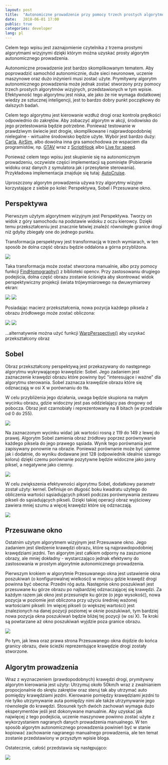 ```yaml
---
layout: post
title:  "Autonomiczne prowadzenie przy pomocy trzech prostych algorytmów wizyjnych"
date:   2018-06-01 17:00
public: true
categories: developer
lang: pl
---
```


Celem tego wpisu jest zaznajomienie czytelnika z trzema prostymi algorytmami wizyjnymi dzięki którym można uzyskać prosty algorytm autonomicznego prowadzenia.

Autonomiczne prowadzenie jest bardzo skomplikowanym tematem. Aby poprowadzić samochód autonomicznie, duże sieci neuronowe, uczenie maszynowe oraz dużo inżynierii musi zostać użyte. Prymitywny algorytm autonomicznego prowadzenia może jednak zostać stworzony przy pomocy trzech prostych algorytmów wizyjnych, przedstawionych w tym wpisie. Efektywność tego algorytmu jest niska, ale jako że nie wymaga dodatkowej wiedzy ze sztucznej inteligencji, jest to bardzo dobry punkt początkowy do dalszych badań.

Celem tego algorytmu jest kierowanie wzdłuż drogi oraz kontrola prędkości odpowiednio do zakrętów. Aby zobaczyć algorytm w akcji, środowisko do jego przetestowania będzie potrzebne. Ponieważ testowanie w prawdziwym świecie jest drogie, skomplikowane i najprawdopodobniej nielegalne - wirtualne środowisko będzie użyte. Wybór jest bardzo duży: [Carla](http://carla.org/), [AirSim](https://github.com/Microsoft/AirSim), albo dowolna inna gra samochodowa ze wspaciem dla programistów, np. [GTAV](https://www.rockstargames.com/V/) wraz z [ScriptHook](http://www.dev-c.com/gtav/scripthookv/) albo [Live for speed](https://www.lfs.net/).

Ponieważ celem tego wpisu jest skupienie się na autonomicznym prowadzeniu, oczywiste części implementacji są pominięte (Pobieranie widoku oraz danych z symulatora jak i przesyłanie sterowania). Przykładowa implementacja znajduje się tutaj: [AutoCruise](https://github.com/Soolek/AutoCruise/tree/master/AutoCruise).

Uproszczony algorytm prowadzenia używa trzy algorytmy wizyjne korzystające z siebie po kolei: Perspektywa, Sobel i Przesuwane okno.

## Perspektywa

Pierwszym użytym algorytmem wizyjnym jest Perspektywa. Tworzy on widok z góry samochodu na podstawie widoku z oczu kierowcy. Dzięki temu przekształceniu jest znacznie łatwiej znaleźć równoległe granice drogi niż gdyby zbiegały one do jednego punktu.

Transformacja perspektywy jest transformacją w trzech wymiarach, w ten sposób że dolna część obrazu będzie oddalona a górna przybliżona.

![](/assets/images/posts/autonomous_driving_using_three_simple_vision_algorithms/perspective.gif)

Taka transformacja może zostać stworzona manualnie, albo przy pomocy funkcji [FindHomography()](https://docs.opencv.org/3.4.1/d9/dab/tutorial_homography.html) z biblioteki opencv. Przy zastosowaniu drugiego podejścia, dolna część obrazu zostanie ściśnięta aby skontrować widok perspektywiczny projekcji świata trójwymiarowego na dwuwymiarowy ekran:

![](/assets/images/posts/autonomous_driving_using_three_simple_vision_algorithms/perspective1.jpg)
![](/assets/images/posts/autonomous_driving_using_three_simple_vision_algorithms/perspective2.jpg)

Posiadając macierz przekształcenia, nowa pozycja każdego piksela z obrazu źródłowego może zostać obliczona:

![](/assets/images/posts/autonomous_driving_using_three_simple_vision_algorithms/perspective_matrix1.jpg)
![](/assets/images/posts/autonomous_driving_using_three_simple_vision_algorithms/perspective_matrix2.jpg)

...alternatywnie można użyć funkcji [WarpPerspective()](https://docs.opencv.org/2.4/modules/imgproc/doc/geometric_transformations.html) aby uzyskać przekształcony obraz

## Sobel

Obraz przekształcony perspektywą jest przekazywany do następnego algorytmu wykrywającego krawędzie: Sobel. Jego zadaniem jest zaznaczenie krawędzi obrazu które powinny być "interesujące i ważne" dla algorytmu sterowania. Sobel zaznacza krawędzie obrazu które się odznaczają w osi X w porównaniu do tła.

W celu przybliżenia jego działania, uwaga będzie skupiona na małym wycinku obrazu, gdzie widoczny jest pas oddzielający pas drogowy od pobocza. Obraz jest czarnobiały i reprezentowany na 8 bitach (w przedziale od 0 do 255).

![](/assets/images/posts/autonomous_driving_using_three_simple_vision_algorithms/sobel1.png)

Na zaznaczonym wycinku widać jak wartości rosną z 119 do 149 z lewej do prawej. Algorytm Sobel zamienia obraz źródłowy poprzez porównywanie każdego piksela do jego prawego sąsiada. Wynik tego porównania jest zapisywany ponownie na obrazie. Ponieważ porównanie może być ujemne jak i dodatnie, do wyniku dodawane jest 128 (odpowiednik idealnie szarego koloru) dzięki czemu porównanie pozytywne będzie widoczne jako jasny piksel, a negatywne jako ciemny.

![](/assets/images/posts/autonomous_driving_using_three_simple_vision_algorithms/sobel2.png)

W celu zwiększenia efektywności algorytmu Sobel, dodatkowy parametr został użyty: kernel. Definiuje on długość boku kwadratu użytego do obliczenia wartości sąsiadujących pikseli podczas porównywania zestawu pikseli do sąsiadujących pikseli. Dzięki takiej operacji obraz wyjściowy zawiera mniej szumu a więcej krawędzi które się odznaczają.

![](/assets/images/posts/autonomous_driving_using_three_simple_vision_algorithms/sobel3.png)

## Przesuwane okno

Ostatnim użytym algorytmem wizyjnym jest Przesuwane okno. Jego zadaniem jest śledzenie krawędzi obrazu, które są najprawdopodobniej krawędziami jezdni. Ten algorytm jest całkiem odporny na zaszumione obrazy, ale mniej dokładny - wystarczająco jednak efektywny do zastosowania w prostym algorytmie autonomicznego prowadzenia.

Pierwszym krokiem w algorytmie Przesuwanego okna jest ustawienie okna poszukiwań (o konfigurowalnej wielkości) w miejscu gdzie krawędź drogi powinna być obecna: Przedni róg auta. Następnie okno poszukiwań jest przesuwane ku górze obrazu po najbardziej odznaczającej się krawędzi. Za każdym razem jak okno jest przesunięte ku górze (o jego wysokość), nowa pozycja w poziomie jest obliczona przy użyciu średniej ważonej wartościami pikseli: Im więcej pikseli (o większej wartości) jest znalezionych na danej pozycji poziomej w oknie poszukiwań, tym bardziej nowa pozycja okna poszukiwań będzie bliżej tej pozycji (w osi X). Te kroki są powtarzane aż okno poszukiwań wyjdzie poza granice obrazu.

![](/assets/images/posts/autonomous_driving_using_three_simple_vision_algorithms/sliding_window.gif)

Po tym, jak lewa oraz prawa strona Przesuwanego okna dojdzie do końca granicy obrazu, dwie ścieżki reprezentujące krawędzie drogi zostały stworzone.

## Algorytm prowadzenia

Wraz z wyznaczeniem (prawdopodobnych) krawędzi drogi, prymitywny algorytm kierowania jest użyty: Utrzymuj około 50km/h wraz z zwalnianiem propocjonalnie do skrętu zakrętów oraz steruj tak aby utrzymać auto pomiędzy krawędziami jezdni. Kierowanie pomiędzy krawędziami jezdni to nie tylko utrzymywanie auta pomiędzy nimi ale także utrzymywanie jego równolegle do krawędzi. Stosunek tych dwóch zachowań wymaga dużo eksperymentów jeśli jest dokonywane manualnie. Aby uzyskać jak najwięcej z tego podejścia, uczenie maszynowe powinno zostać użyte z wykorzystaniem nagranych danych prowadzenia manualnego. W ten sposób algorytm autonomicznego prowadzenia powinień być w stanie kopiować zachowanie nagranego manualnego prowadzenia, ale ten temat zostanie przedstawiony w przyszłym wpisie bloga.

Ostatecznie, całość przedstawia się następująco:

[![](/assets/images/posts/autonomous_driving_using_three_simple_vision_algorithms/yt_link.jpg)](https://youtu.be/jKJhDTwFSVY?t=37)